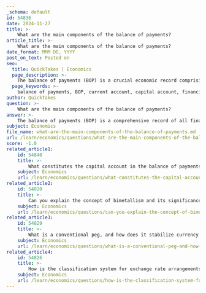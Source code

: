 ```yaml
---
_schema: default
id: 54836
date: 2024-11-27
title: >-
    What are the main components of the balance of payments?
article_title: >-
    What are the main components of the balance of payments?
date_format: MMM DD, YYYY
post_on_text: Posted on
seo:
  title: QuickTakes | Economics
  page_description: >-
    The balance of payments (BOP) is a crucial economic record comprising the current account, capital account, and financial account, detailing financial transactions between a country and the world.
  page_keywords: >-
    balance of payments, BOP, current account, capital account, financial account, visible trade, invisible trade, income receipts, unilateral transfers, direct investment, portfolio investment, economic transactions, exchange rates
author: QuickTakes
question: >-
    What are the main components of the balance of payments?
answer: >-
    The balance of payments (BOP) is a comprehensive record of all financial transactions made between residents of a country and the rest of the world over a specific period, typically a year or a quarter. It consists of three main components:\n\n1. **Current Account**: This account records transactions related to the trade of goods and services, income receipts, and unilateral transfers. It includes:\n   - **Visible Trade**: The export and import of physical goods.\n   - **Invisible Trade**: Services such as tourism, banking, and insurance.\n   - **Income Receipts**: Earnings from investments abroad and payments made to foreign investors.\n   - **Unilateral Transfers**: Transfers of money where no goods or services are exchanged, such as remittances.\n\n2. **Capital Account**: This account tracks capital transfers and the acquisition or disposal of non-financial assets. It includes transactions that affect a country's capital stock, such as the purchase or sale of real estate and other non-financial assets.\n\n3. **Financial Account**: This account records transactions that involve financial assets and liabilities. It includes:\n   - **Direct Investment**: Investments made to acquire a lasting interest in enterprises operating in another economy.\n   - **Portfolio Investment**: Transactions in equity and debt securities.\n   - **Other Investments**: Various financial transactions that do not fall under direct or portfolio investments, such as loans and currency deposits.\n\nThese components together provide a detailed picture of a country's economic transactions with the rest of the world, helping to assess its economic health and the stability of its currency. The balance of payments is crucial for policymakers as it influences exchange rates and informs decisions on fiscal and trade policies.
subject: Economics
file_name: what-are-the-main-components-of-the-balance-of-payments.md
url: /learn/economics/questions/what-are-the-main-components-of-the-balance-of-payments
score: -1.0
related_article1:
    id: 54840
    title: >-
        What constitutes the capital account in the balance of payments?
    subject: Economics
    url: /learn/economics/questions/what-constitutes-the-capital-account-in-the-balance-of-payments
related_article2:
    id: 54820
    title: >-
        Can you explain the concept of bimetallism and its significance before 1875?
    subject: Economics
    url: /learn/economics/questions/can-you-explain-the-concept-of-bimetallism-and-its-significance-before-1875
related_article3:
    id: 54829
    title: >-
        What is a conventional peg, and how does it stabilize currency values?
    subject: Economics
    url: /learn/economics/questions/what-is-a-conventional-peg-and-how-does-it-stabilize-currency-values
related_article4:
    id: 54826
    title: >-
        How is the classification system for exchange rate arrangements structured?
    subject: Economics
    url: /learn/economics/questions/how-is-the-classification-system-for-exchange-rate-arrangements-structured
---
```


&nbsp;